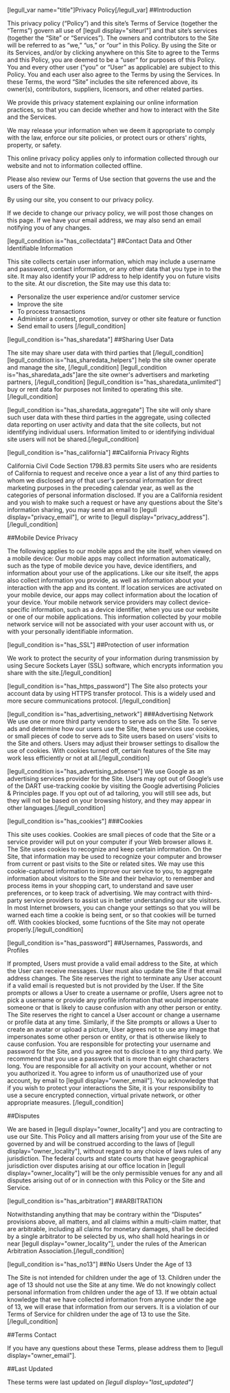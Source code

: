 [legull_var name="title"]Privacy Policy[/legull_var]
##Introduction

This privacy policy (“Policy”) and this site’s Terms of Service (together the “Terms”) govern all use of [legull display="siteurl"] and that site’s services (together the “Site” or “Services”).  The owners and contributors to the Site will be referred to as “we,” “us,” or “our” in this Policy.  By using the Site or its Services, and/or by clicking anywhere on this Site to agree to the Terms and this Policy, you are deemed to be a “user” for purposes of this Policy.  You and every other user (“you” or “User” as applicable) are subject to this Policy.  You and each user also agree to the Terms by using the Services.  In these Terms, the word “Site” includes the site referenced above, its owner(s), contributors, suppliers, licensors, and other related parties.

We provide this privacy statement explaining our online information practices, so that you can decide whether and how to interact with the Site and the Services.

We may release your information when we deem it appropriate to comply with the law, enforce our site policies, or protect ours or others' rights, property, or safety.

This online privacy policy applies only to information collected through our website and not to information collected offline.

Please also review our Terms of Use section that governs the use and the users of the Site.

By using our site, you consent to our privacy policy.

If we decide to change our privacy policy, we will post those changes on this page. If we have your email address, we may also send an email notifying you of any changes.

[legull_condition is="has_collectdata"]
##Contact Data and Other Identifiable Information

This site collects certain user information, which may include a username and password, contact information, or any other data that you type in to the site.  It may also identify your IP address to help identify you on future visits to the site.  At our discretion, the Site may use this data to:

* Personalize the user experience and/or customer service
* Improve the site
* To process transactions
* Administer a contest, promotion, survey or other site feature or function
* Send email to users
[/legull_condition]

[legull_condition is="has_sharedata"]
##Sharing User Data

The site may share user data with third parties that [/legull_condition]
[legull_condition is="has_sharedata_helpers"] help the site owner operate and manage the site, [/legull_condition]
[legull_condition is="has_sharedata_ads"]are the site owner's advertisers and marketing partners, [/legull_condition]
[legull_condition is="has_sharedata_unlimited"] buy or rent data for purposes not limited to operating this site.[/legull_condition]

[legull_condition is="has_sharedata_aggregate"]
The site will only share such user data with these third parties in the aggregate, using collected data reporting on user activity and data that the site collects, but not identifying individual users. Information limited to or identifying individual site users will not be shared.[/legull_condition]

[legull_condition is="has_california"]
##California Privacy Rights

California Civil Code Section 1798.83 permits Site users who are residents of California to request and receive once a year a list of any third parties to whom we disclosed any of that user's personal information for direct marketing purposes in the preceding calendar year, as well as the categories of personal information disclosed. If you are a California resident and you wish to make such a request or have any questions about the Site's information sharing, you may send an email to [legull display="privacy_email"], or write to [legull display="privacy_address"].[/legull_condition]

##Mobile Device Privacy

The following applies to our mobile apps and the site itself, when viewed on a mobile device:
Our mobile apps may collect information automatically, such as the type of mobile device you have, device identifiers, and information about your use of the applications. Like our site itself, the apps also collect information you provide, as well as information about your interaction with the app and its content.
If location services are activated on your mobile device, our apps may collect information about the location of your device. Your mobile network service providers may collect device-specific information, such as a device identifier, when you use our website or one of our mobile applications. This information collected by your mobile network service will not be associated with your user account with us, or with your personally identifiable information.

[legull_condition is="has_SSL"]
##Protection of user information

We work to protect the security of your information during transmission by using Secure Sockets Layer (SSL) software, which encrypts information you share with the site.[/legull_condition]

[legull_condition is="has_https_password"]
The Site also protects your account data by using HTTPS transfer protocol.  This is a widely used and more secure communications protocol. [/legull_condition]

[legull_condition is="has_advertising_network"]
###Advertising Network
We use one or more third party vendors to serve ads on the Site. To serve ads and determine how our users use the Site, these services use cookies, or small pieces of code to serve ads to Site users based on users’ visits to the Site and others. Users may adjust their browser settings to disallow the use of cookies.  With cookies turned off, certain features of the Site may work less efficiently or not at all.[/legull_condition]

[legull_condition is="has_advertising_adsense"]
We use Google as an advertising services provider for the Site. Users may opt out of Google’s use of the DART use-tracking cookie by visiting the Google advertising Policies & Principles page.  If you opt out of ad tailoring, you will still see ads, but they will not be based on your browsing history, and they may appear in other languages.[/legull_condition]

[legull_condition is="has_cookies"]
###Cookies

This site uses cookies.  Cookies are small pieces of code that the Site or a service provider will put on your computer if your Web browser allows it.  The Site uses cookies to recognize and keep certain information.  On the Site, that information may be used to recognize your computer and browser from current or past visits to the Site or related sites.  We may use this cookie-captured information to improve our service to you, to aggregate information about visitors to the Site and their behavior, to remember and process items in your shopping cart, to understand and save user preferences, or to keep track of advertising.  We may contract with third-party service providers to assist us in better understanding our site visitors.
In most Internet browsers, you can change your settings so that you will be warned each time a cookie is being sent, or so that cookies will be turned off. With cookies blocked, some fucntions of the Site may not operate properly.[/legull_condition]

[legull_condition is="has_password"]
##Usernames, Passwords, and Profiles

If prompted, Users must provide a valid email address to the Site, at which the User can receive messages. User must also update the Site if that email address changes. The Site reserves the right to terminate any User account if a valid email is requested but is not provided by the User.
If the Site prompts or allows a User to create a username or profile, Users agree not to pick a username or provide any profile information that would impersonate someone or that is likely to cause confusion with any other person or entity.  The Site reserves the right to cancel a User account or change a username or profile data at any time.  Similarly, if the Site prompts or allows a User to create an avatar or upload a picture, User agrees not to use any image that impersonates some other person or entity, or that is otherwise likely to cause confusion.
You are responsible for protecting your username and password for the Site, and you agree not to disclose it to any third party.  We recommend that you use a passwork that is more than eight characters long.  You are responsible for all activity on your account, whether or not you authorized it.  You agree to inform us of unauthorized use of your account, by email to [legull display="owner_email"].  You acknowledge that if you wish to protect your interactions the Site, it is your responsibility to use a secure encrypted connection, virtual private network, or other appropriate measures.
[/legull_condition]

##Disputes

We are based in [legull display="owner_locality"] and you are contracting to use our Site.  This Policy and all matters arising from your use of the Site are governed by and will be construed according to the laws of [legull display="owner_locality"], without regard to any choice of laws rules of any jurisdiction.  The federal courts and state courts that have geographical jurisdiction over disputes arising at our office location in [legull display="owner_locality"] will be the only permissible venues for any and all disputes arising out of or in connection with this Policy or the Site and Service.

[legull_condition is="has_arbitration"]
##ARBITRATION

Notwithstanding anything that may be contrary within the “Disputes” provisions above, all matters, and all claims within a multi-claim matter, that are arbitrable, including all claims for monetary damages, shall be decided by a single arbitrator to be selected by us, who shall hold hearings in or near [legull display="owner_locality"], under the rules of the American Arbitration Association.[/legull_condition]

[legull_condition is="has_no13"]
##No Users Under the Age of 13

The Site is not intended for children under the age of 13.  Children under the age of 13 should not use the Site at any time.  We do not knowingly collect personal information from children under the age of 13.  If we obtain actual knowledge that we have collected information from anyone under the age of 13, we will erase that information from our servers. It is a violation of our Terms of Service for children under the age of 13 to use the Site. [/legull_condition]

##Terms Contact

If you have any questions about these Terms, please address them to [legull display="owner_email"].

##Last Updated

These terms were last updated on *[legull display="last_updated"]*
